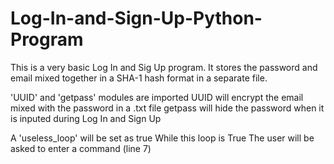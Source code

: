 # Log-In-and-Sign-Up-Python-Program
This is a very basic Log In and Sig Up program. It stores the password and email mixed together in a SHA-1 hash format in a separate file.

'UUID' and 'getpass' modules are imported
      UUID will encrypt the email mixed with the password in a .txt file
      getpass will hide the password when it is inputed during Log In and Sign Up

A 'useless_loop' will be set as true
      While this loop is True
            The user will be asked to enter a command (line 7)
